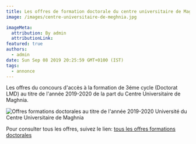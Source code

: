 ```yaml
---
title: Les offres de formation doctorale du centre universitaire de Maghnia au titre de l'année 2019-2020.
image: /images/centre-universitaire-de-meghnia.jpg

imageMeta:
  attribution: By admin
  attributionLink:
featured: true
authors:
  - admin
date: Sun Sep 08 2019 20:25:59 GMT+0100 (IST)
tags:
  - annonce
---
```

Les offres du concours d'accès à la formation de 3éme cycle (Doctorat LMD) au titre de l'année 2019-2020 de la part du Centre Universitaire de Maghnia.

![Offres formations doctorales au titre de l'année 2019-2020 Université du Centre Universitaire de Maghnia](/images/formations-doctorales-maghnia.jpg)


Pour consulter tous les offres, suivez le lien: [tous les offres formations doctorales](/tous-les-offres-de-formations-doctorale-lmd-2019-2020/)
